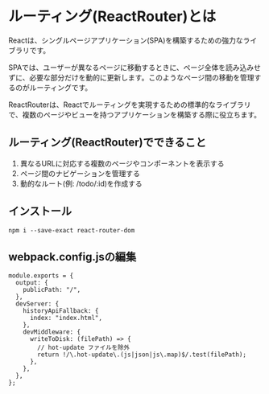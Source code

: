 # ルーティング(ReactRouter)とは

Reactは、シングルページアプリケーション(SPA)を構築するための強力なライブラリです。

SPAでは、ユーザーが異なるページに移動するときに、ページ全体を読み込みせずに、必要な部分だけを動的に更新します。このようなページ間の移動を管理するのがルーティングです。

ReactRouterは、Reactでルーティングを実現するための標準的なライブラリで、複数のページやビューを持つアプリケーションを構築する際に役立ちます。

## ルーティング(ReactRouter)でできること

1. 異なるURLに対応する複数のページやコンポーネントを表示する
2. ページ間のナビゲーションを管理する
3. 動的なルート(例: /todo/:id)を作成する

## インストール
```
npm i --save-exact react-router-dom
```

## webpack.config.jsの編集
```
module.exports = {
  output: {
    publicPath: "/",
  },
  devServer: {
    historyApiFallback: {
      index: "index.html",
    },
    devMiddleware: {
      writeToDisk: (filePath) => {
        // hot-update ファイルを除外
        return !/\.hot-update\.(js|json|js\.map)$/.test(filePath);
      },
    },
  },
};
```